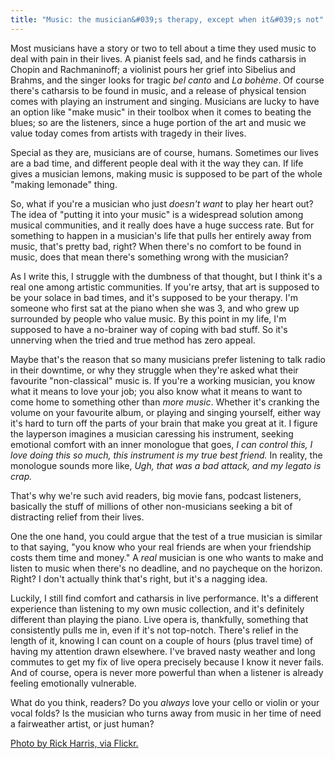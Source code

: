 ```yaml
---
title: "Music: the musician&#039;s therapy, except when it&#039;s not"
---
```


Most musicians have a story or two to tell about a time they used music to deal with pain in their lives. A pianist feels sad, and he finds catharsis in Chopin and Rachmaninoff; a violinist pours her grief into Sibelius and Brahms, and the singer looks for tragic *bel canto* and *La bohème*. Of course there's catharsis to be found in music, and a release of physical tension comes with playing an instrument and singing. Musicians are lucky to have an option like "make music" in their toolbox when it comes to beating the blues; so are the listeners, since a huge portion of the art and music we value today comes from artists with tragedy in their lives.

Special as they are, musicians are of course, humans. Sometimes our lives are a bad time, and different people deal with it the way they can. If life gives a musician lemons, making music is supposed to be part of the whole "making lemonade" thing. 

So, what if you're a musician who just *doesn't want* to play her heart out? The idea of "putting it into your music" is a widespread solution among musical communities, and it really does have a huge success rate. But for something to happen in a musician's life that pulls her entirely away from music, that's pretty bad, right? When there's no comfort to be found in music, does that mean there's something wrong with the musician?

As I write this, I struggle with the dumbness of that thought, but I think it's a real one among artistic communities. If you're artsy, that art is supposed to be your solace in bad times, and it's supposed to be your therapy. I'm someone who first sat at the piano when she was 3, and who grew up surrounded by people who value music. By this point in my life, I'm supposed to have a no-brainer way of coping with bad stuff. So it's unnerving when the tried and true method has zero appeal.

Maybe that's the reason that so many musicians prefer listening to talk radio in their downtime, or why they struggle when they're asked what their favourite "non-classical" music is. If you're a working musician, you know what it means to love your job; you also know what it means to want to come home to something other than *more music*. Whether it's cranking the volume on your favourite album, or playing and singing yourself, either way it's hard to turn off the parts of your brain that make you great at it. I figure the layperson imagines a musician caressing his instrument, seeking emotional comfort with an inner monologue that goes, *I can control this, I love doing this so much, this instrument is my true best friend.* In reality, the monologue sounds more like, *Ugh, that was a bad attack, and my legato is crap.*

That's why we're such avid readers, big movie fans, podcast listeners, basically the stuff of millions of other non-musicians seeking a bit of distracting relief from their lives.

One the one hand, you could argue that the test of a true musician is similar to that saying, "you know who your real friends are when your friendship costs them time and money." A *real* musician is one who wants to make and listen to music when there's no deadline, and no paycheque on the horizon. Right? I don't actually think that's right, but it's a nagging idea.

Luckily, I still find comfort and catharsis in live performance. It's a different experience than listening to my own music collection, and it's definitely different than playing the piano. Live opera is, thankfully, something that consistently pulls me in, even if it's not top-notch. There's relief in the length of it, knowing I can count on a couple of hours (plus travel time) of having my attention drawn elsewhere. I've braved nasty weather and long commutes to get my fix of live opera precisely because I know it never fails. And of course, opera is never more powerful than when a listener is already feeling emotionally vulnerable. 

What do you think, readers? Do you *always* love your cello or violin or your vocal folds? Is the musician who turns away from music in her time of need a fairweather artist, or just human?

[Photo by Rick Harris, via Flickr.](https://www.flickr.com/photos/rickharris/3691522967)
